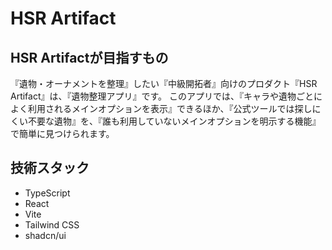 # HSR Artifact

## HSR Artifactが目指すもの
『遺物・オーナメントを整理』したい『中級開拓者』向けのプロダクト『HSR Artifact』は、『遺物整理アプリ』です。
このアプリでは、『キャラや遺物ごとによく利用されるメインオプションを表示』できるほか、『公式ツールでは探しにくい不要な遺物』を、『誰も利用していないメインオプションを明示する機能』で簡単に見つけられます。

## 技術スタック
- TypeScript
- React
- Vite
- Tailwind CSS
- shadcn/ui
